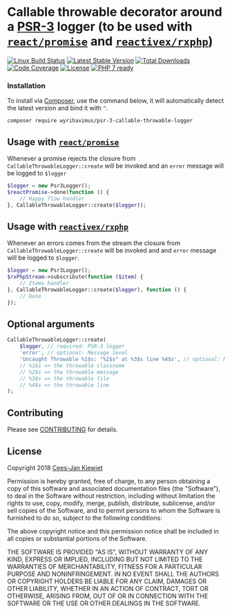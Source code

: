 # Callable throwable decorator around a [PSR-3](http://www.php-fig.org/psr/psr-3/) logger (to be used with [`react/promise`](https://reactphp.org/promise/) and [`reactivex/rxphp`](https://github.com/ReactiveX/RxPHP))

[![Linux Build Status](https://travis-ci.org/WyriHaximus/php-psr-3-callable-throwable-logger.png)](https://travis-ci.org/WyriHaximus/php-psr-3-callable-throwable-logger)
[![Latest Stable Version](https://poser.pugx.org/WyriHaximus/psr-3-callable-throwable-logger/v/stable.png)](https://packagist.org/packages/WyriHaximus/psr-3-callable-throwable-logger)
[![Total Downloads](https://poser.pugx.org/WyriHaximus/psr-3-callable-throwable-logger/downloads.png)](https://packagist.org/packages/WyriHaximus/psr-3-callable-throwable-logger/stats)
[![Code Coverage](https://scrutinizer-ci.com/g/WyriHaximus/php-psr-3-callable-throwable-logger/badges/coverage.png?b=master)](https://scrutinizer-ci.com/g/WyriHaximus/php-psr-3-callable-throwable-logger/?branch=master)
[![License](https://poser.pugx.org/WyriHaximus/psr-3-callable-throwable-logger/license.png)](https://packagist.org/packages/wyrihaximus/psr-3-callable-throwable-logger)
[![PHP 7 ready](http://php7ready.timesplinter.ch/WyriHaximus/php-psr-3-callable-throwable-logger/badge.svg)](https://travis-ci.org/WyriHaximus/php-psr-3-callable-throwable-logger)

### Installation ###

To install via [Composer](http://getcomposer.org/), use the command below, it will automatically detect the latest version and bind it with `^`.

```
composer require wyrihaximus/psr-3-callable-throwable-logger 
```

## Usage with [`react/promise`](https://reactphp.org/promise/)

Whenever a promise rejects the closure from `CallableThrowableLogger::create`  will be invoked and an `error` message 
will be logged to `$logger`

```php
$logger = new Psr3Logger();
$reactPromise->done(function () {
    // Happy flow handler
}, CallableThrowableLogger::create($logger));
```

## Usage with [`reactivex/rxphp`](https://github.com/ReactiveX/RxPHP)

Whenever an errors comes from the stream the closure from `CallableThrowableLogger::create`  will be invoked and 
and `error` message will be logged to `$logger`.

```php
$logger = new Psr3Logger();
$rxPhpStream->subscribute(function ($item) {
    // Items handler
}, CallableThrowableLogger::create($logger), function () {
    // Done
});
```

## Optional arguments

```php
CallableThrowableLogger::create(
    $logger, // required: PSR-3 logger
    'error', // optional: Message level
    'Uncaught Throwable %1$s: "%2$s" at %3$s line %4$s', // optional: Message
    // %1$s => the throwable classname
    // %2$s => the throwable message 
    // %3$s => the throwable file 
    // %4$s => the throwable line 
);
```

## Contributing ##

Please see [CONTRIBUTING](CONTRIBUTING.md) for details.

## License ##

Copyright 2018 [Cees-Jan Kiewiet](http://wyrihaximus.net/)

Permission is hereby granted, free of charge, to any person
obtaining a copy of this software and associated documentation
files (the "Software"), to deal in the Software without
restriction, including without limitation the rights to use,
copy, modify, merge, publish, distribute, sublicense, and/or sell
copies of the Software, and to permit persons to whom the
Software is furnished to do so, subject to the following
conditions:

The above copyright notice and this permission notice shall be
included in all copies or substantial portions of the Software.

THE SOFTWARE IS PROVIDED "AS IS", WITHOUT WARRANTY OF ANY KIND,
EXPRESS OR IMPLIED, INCLUDING BUT NOT LIMITED TO THE WARRANTIES
OF MERCHANTABILITY, FITNESS FOR A PARTICULAR PURPOSE AND
NONINFRINGEMENT. IN NO EVENT SHALL THE AUTHORS OR COPYRIGHT
HOLDERS BE LIABLE FOR ANY CLAIM, DAMAGES OR OTHER LIABILITY,
WHETHER IN AN ACTION OF CONTRACT, TORT OR OTHERWISE, ARISING
FROM, OUT OF OR IN CONNECTION WITH THE SOFTWARE OR THE USE OR
OTHER DEALINGS IN THE SOFTWARE.
